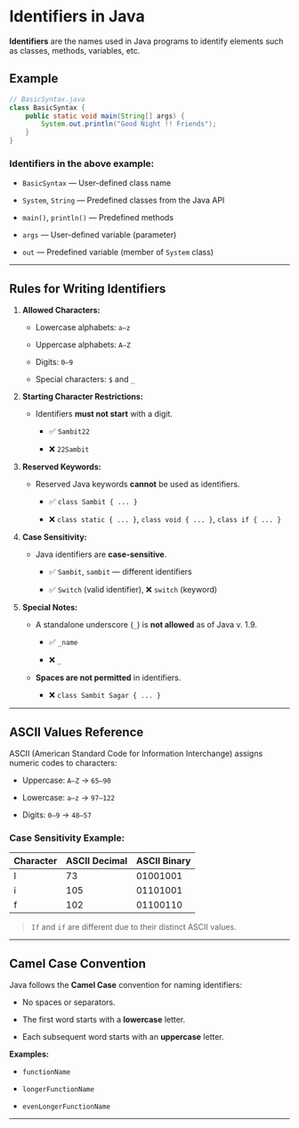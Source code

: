 # Identifiers in Java

**Identifiers** are the names used in Java programs to identify elements such as classes, methods, variables, etc.

## **Example**

```java
// BasicSyntax.java
class BasicSyntax {
    public static void main(String[] args) {
        System.out.println("Good Night !! Friends");
    }
}
```

### **Identifiers in the above example:**

- `BasicSyntax` — User-defined class name

- `System`, `String` — Predefined classes from the Java API

- `main()`, `println()` — Predefined methods

- `args` — User-defined variable (parameter)

- `out` — Predefined variable (member of `System` class)

---

## **Rules for Writing Identifiers**

1. **Allowed Characters:**
   
   - Lowercase alphabets: `a–z`
   
   - Uppercase alphabets: `A–Z`
   
   - Digits: `0–9`
   
   - Special characters: `$` and `_`

2. **Starting Character Restrictions:**
   
   - Identifiers **must not start** with a digit.
     
     - ✅ `Sambit22`
     
     - ❌ `22Sambit`

3. **Reserved Keywords:**
   
   - Reserved Java keywords **cannot** be used as identifiers.
     
     - ✅ `class Sambit { ... }`
     
     - ❌ `class static { ... }`, `class void { ... }`, `class if { ... }`

4. **Case Sensitivity:**
   
   - Java identifiers are **case-sensitive**.
     
     - ✅ `Sambit`, `sambit` — different identifiers
     
     - ✅ `Switch` (valid identifier), ❌ `switch` (keyword)

5. **Special Notes:**
   
   - A standalone underscore (`_`) is **not allowed** as of Java v. 1.9.
     
     - ✅ `_name`
     
     - ❌ `_`
   
   - **Spaces are not permitted** in identifiers.
     
     - ❌ `class Sambit Sagar { ... }`

---

## **ASCII Values Reference**

ASCII (American Standard Code for Information Interchange) assigns numeric codes to characters:

- Uppercase: `A–Z` → `65–90`

- Lowercase: `a–z` → `97–122`

- Digits: `0–9` → `48–57`

### **Case Sensitivity Example:**

| Character | ASCII Decimal | ASCII Binary |
| --------- | ------------- | ------------ |
| I         | 73            | 01001001     |
| i         | 105           | 01101001     |
| f         | 102           | 01100110     |

> `If` and `if` are different due to their distinct ASCII values.

---

## **Camel Case Convention**

Java follows the **Camel Case** convention for naming identifiers:

- No spaces or separators.

- The first word starts with a **lowercase** letter.

- Each subsequent word starts with an **uppercase** letter.

**Examples:**

- `functionName`

- `longerFunctionName`

- `evenLongerFunctionName`

---
